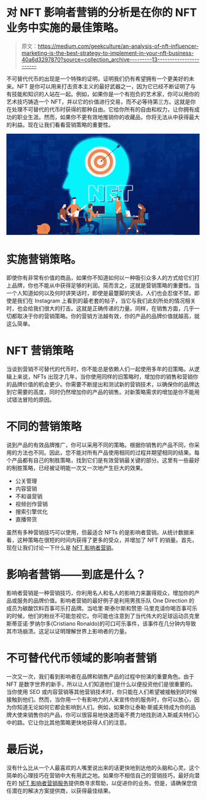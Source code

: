 # 对 NFT 影响者营销的分析是在你的 NFT 业务中实施的最佳策略。

> 原文：<https://medium.com/geekculture/an-analysis-of-nft-influencer-marketing-is-the-best-strategy-to-implement-in-your-nft-business-40a6d3297870?source=collection_archive---------13----------------------->

不可替代代币的出现是一个特殊的证明，证明我们仍有希望拥有一个更美好的未来。NFT 是你可以用来打击资本主义的最好武器之一，因为它已经不断证明了与有技能和知识的人站在一起。例如，如果你是一个有抱负的艺术家，你可以用你的艺术技巧铸造一个 NFT，并以它的价值进行交易，而不必等待第三方。这就是你在处理不可替代的代币时获得的那种自由。它给你所有的自由和权力，让你拥有成功的职业生涯。然而，如果你不更有效地推销你的收藏品，你将无法从中获得最大的利益。现在让我们看看营销策略的重要性。

![](img/afdfd32e137ea9f6fa61b5bbbd332958.png)

# **实施营销策略。**

即使你有非常有价值的商品，如果你不知道如何以一种吸引众多人的方式给它们打上品牌，你也不能从中获得足够的利润。简而言之，这就是营销策略的重要性。当一个人知道如何以及何时讲笑话时，即使是最蹩脚的笑话，人们也会忍俊不禁。即使是我们在 Instagram 上看到的最老套的帖子，当它与我们此刻所处的情况相关时，也会给我们很大的打击。这就是正确传递的力量。同样，在销售方面，几乎一切都取决于你的营销策略。你的营销方法越有效，你的产品的品牌价值就越高，就这么简单。

# **NFT 营销策略**

当谈到营销不可替代的代币时，你不能总是依赖人们一起使用多年的旧策略。从逻辑上来说，NFTs 出现才几年，当你使用同样的旧策略时，增加你的销售和营销你的品牌价值的机会更少。你需要不断提出和测试新的营销技术，以确保你的品牌达到它需要的高度，同时仍然增加你的产品的销售。对新策略需求的增加是你不能用试错法冒险的原因。

# **不同的营销策略**

说到产品的有效品牌推广，你可以采用不同的策略。根据你销售的产品不同，你采用的方法也不同。因此，您不能对所有产品使用相同的过程并期望相同的结果。每个产品都有自己的制胜策略，找到它们是有效营销最关键的部分。这里有一些最好的制胜策略，已经被证明能一次又一次地产生巨大的效果。

*   公关管理
*   内容营销
*   不和谐营销
*   视频创作营销
*   搜索引擎优化
*   直播带货

虽然有多种营销技巧可以使用，但最适合 NFTs 的是影响者营销。从统计数据来看，这种策略在很短的时间内获得了更多的受众，并增加了 NFT 的销量。首先，现在让我们讨论一下什么是 [NFT 影响者营销](https://bit.ly/3uXm8zJ)。

# **影响者营销——到底是什么？**

影响者营销是一种营销技巧，你利用名人和名人的影响力来赢得观众，增加你的产品或服务的品牌价值。影响者营销的最好例子是利用男孩乐队 One Direction 的成员为碳酸饮料百事可乐打品牌。当哈里·斯泰尔斯和赞恩·马里克请你喝百事可乐的时候，他们的粉丝不可能忽视它。你可能也注意到了当代伟大的足球运动员克里斯蒂亚诺·罗纳尔多(Cristiano Ronaldo)的可口可乐事件，该事件在几分钟内导致其市场崩溃。这足以证明理解世界上影响者的力量。

# **不可替代代币领域的影响者营销**

一次又一次，我们看到影响者在品牌和销售产品的过程中扮演的重要角色。由于 NFT 是数字世界的新手，所以让人们知道他们是什么以便投资他们是很重要的。当你使用 SEO 或内容营销等其他营销技术时，你只能在人们希望被接触到的时候接触到他们。然而，当你用一个有影响力的人来宣传你的服务时，你可以放心，因为你知道无论如何它都会影响到人们。例如，如果你让泰勒·斯威夫特成为你的品牌大使来销售你的产品，你可以很容易地快速而毫不费力地找到进入斯威夫特们心中的路。它让你比其他策略更快地获得人们的注意。

# **最后说，**

没有什么比从一个人最喜欢的人嘴里说出来的话更快地到达他的头脑和心灵。这个简单的心理技巧在营销中大有用武之地。如果你不相信自己的营销技巧，最好向潜在的 [NFT 影响者营销服务](https://bit.ly/3uXm8zJ)提供商寻求帮助，以促进你的业务。但是，请确保您信任潜在的解决方案提供商，以获得最佳结果。